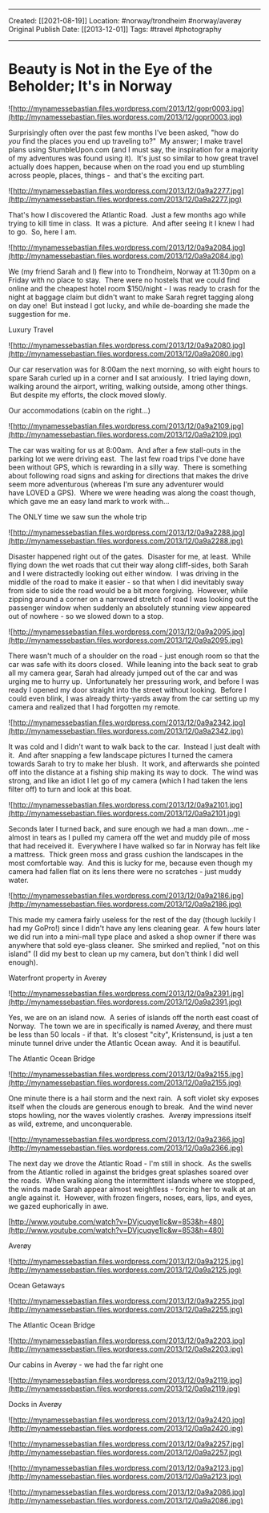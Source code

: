 ___
Created: [[2021-08-19]]
Location: #norway/trondheim #norway/averøy
Original Publish Date: [[2013-12-01]]
Tags: #travel #photography 
___

# Beauty is Not in the Eye of the Beholder; It's in Norway

![http://mynamessebastian.files.wordpress.com/2013/12/gopr0003.jpg](http://mynamessebastian.files.wordpress.com/2013/12/gopr0003.jpg)

Surprisingly often over the past few months I've been asked, "how do *you* find the places you end up traveling to?"  My answer; I make travel plans using StumbleUpon.com (and I must say, the inspiration for a majority of my adventures was found using it).  It's just so similar to how great travel actually does happen, because when on the road you end up stumbling across people, places, things -  and that's the exciting part.

![http://mynamessebastian.files.wordpress.com/2013/12/0a9a2277.jpg](http://mynamessebastian.files.wordpress.com/2013/12/0a9a2277.jpg)

That's how I discovered the Atlantic Road.  Just a few months ago while trying to kill time in class.  It was a picture.  And after seeing it I knew I had to go.  So, here I am.

![http://mynamessebastian.files.wordpress.com/2013/12/0a9a2084.jpg](http://mynamessebastian.files.wordpress.com/2013/12/0a9a2084.jpg)

We (my friend Sarah and I) flew into to Trondheim, Norway at 11:30pm on a Friday with no place to stay.  There were no hostels that we could find online and the cheapest hotel room $150/night - I was ready to crash for the night at baggage claim but didn't want to make Sarah regret tagging along on day one!  But instead I got lucky, and while de-boarding she made the suggestion for me.

Luxury Travel

![http://mynamessebastian.files.wordpress.com/2013/12/0a9a2080.jpg](http://mynamessebastian.files.wordpress.com/2013/12/0a9a2080.jpg)

Our car reservation was for 8:00am the next morning, so with eight hours to spare Sarah curled up in a corner and I sat anxiously.  I tried laying down, walking around the airport, writing, walking outside, among other things.  But despite my efforts, the clock moved slowly.

Our accommodations (cabin on the right...)

![http://mynamessebastian.files.wordpress.com/2013/12/0a9a2109.jpg](http://mynamessebastian.files.wordpress.com/2013/12/0a9a2109.jpg)

The car was waiting for us at 8:00am.  And after a few stall-outs in the parking lot we were driving east.  The last few road trips I've done have been without GPS, which is rewarding in a silly way.  There is something about following road signs and asking for directions that makes the drive seem more adventurous (whereas I'm sure any adventurer would have LOVED a GPS).  Where we were heading was along the coast though, which gave me an easy land mark to work with...

The ONLY time we saw sun the whole trip

![http://mynamessebastian.files.wordpress.com/2013/12/0a9a2288.jpg](http://mynamessebastian.files.wordpress.com/2013/12/0a9a2288.jpg)

Disaster happened right out of the gates.  Disaster for me, at least.  While flying down the wet roads that cut their way along cliff-sides, both Sarah and I were distractedly looking out either window.  I was driving in the middle of the road to make it easier - so that when I did inevitably sway from side to side the road would be a bit more forgiving.  However, while zipping around a corner on a narrowed stretch of road I was looking out the passenger window when suddenly an absolutely stunning view appeared out of nowhere - so we slowed down to a stop.

![http://mynamessebastian.files.wordpress.com/2013/12/0a9a2095.jpg](http://mynamessebastian.files.wordpress.com/2013/12/0a9a2095.jpg)

There wasn't much of a shoulder on the road - just enough room so that the car was safe with its doors closed.  While leaning into the back seat to grab all my camera gear, Sarah had already jumped out of the car and was urging me to hurry up.  Unfortunately her pressuring work, and before I was ready I opened my door straight into the street without looking.  Before I could even blink, I was already thirty-yards away from the car setting up my camera and realized that I had forgotten my remote.

![http://mynamessebastian.files.wordpress.com/2013/12/0a9a2342.jpg](http://mynamessebastian.files.wordpress.com/2013/12/0a9a2342.jpg)

It was cold and I didn't want to walk back to the car.  Instead I just dealt with it.  And after snapping a few landscape pictures I turned the camera towards Sarah to try to make her blush.  It work, and afterwards she pointed off into the distance at a fishing ship making its way to dock.  The wind was strong, and like an idiot I let go of my camera (which I had taken the lens filter off) to turn and look at this boat.

![http://mynamessebastian.files.wordpress.com/2013/12/0a9a2101.jpg](http://mynamessebastian.files.wordpress.com/2013/12/0a9a2101.jpg)

Seconds later I turned back, and sure enough we had a man down...me - almost in tears as I pulled my camera off the wet and muddy pile of moss that had received it.  Everywhere I have walked so far in Norway has felt like a mattress.  Thick green moss and grass cushion the landscapes in the most comfortable way.  And this is lucky for me, because even though my camera had fallen flat on its lens there were no scratches - just muddy water.

![http://mynamessebastian.files.wordpress.com/2013/12/0a9a2186.jpg](http://mynamessebastian.files.wordpress.com/2013/12/0a9a2186.jpg)

This made my camera fairly useless for the rest of the day (though luckily I had my GoPro!) since I didn't have any lens cleaning gear.  A few hours later we did run into a mini-mall type place and asked a shop owner if there was anywhere that sold eye-glass cleaner.  She smirked and replied, "not on this island" (I did my best to clean up my camera, but don't think I did well enough).

Waterfront property in Averøy

![http://mynamessebastian.files.wordpress.com/2013/12/0a9a2391.jpg](http://mynamessebastian.files.wordpress.com/2013/12/0a9a2391.jpg)

Yes, we are on an island now.  A series of islands off the north east coast of Norway.  The town we are in specifically is named Averøy, and there must be less than 50 locals - if that.  It's closest "city", Kristensund, is just a ten minute tunnel drive under the Atlantic Ocean away.  And it is beautiful.

The Atlantic Ocean Bridge

![http://mynamessebastian.files.wordpress.com/2013/12/0a9a2155.jpg](http://mynamessebastian.files.wordpress.com/2013/12/0a9a2155.jpg)

One minute there is a hail storm and the next rain.  A soft violet sky exposes itself when the clouds are generous enough to break.  And the wind never stops howling, nor the waves violently crashes.  Averøy impressions itself as wild, extreme, and unconquerable.

![http://mynamessebastian.files.wordpress.com/2013/12/0a9a2366.jpg](http://mynamessebastian.files.wordpress.com/2013/12/0a9a2366.jpg)

The next day we drove the Atlantic Road - I'm still in shock.  As the swells from the Atlantic rolled in against the bridges great splashes soared over the roads.  When walking along the intermittent islands where we stopped, the winds made Sarah appear almost weightless - forcing her to walk at an angle against it.  However, with frozen fingers, noses, ears, lips, and eyes, we gazed euphorically in awe.

[http://www.youtube.com/watch?v=DVjcuqye1lc&w=853&h=480](http://www.youtube.com/watch?v=DVjcuqye1lc&w=853&h=480)

Averøy

![http://mynamessebastian.files.wordpress.com/2013/12/0a9a2125.jpg](http://mynamessebastian.files.wordpress.com/2013/12/0a9a2125.jpg)

Ocean Getaways

![http://mynamessebastian.files.wordpress.com/2013/12/0a9a2255.jpg](http://mynamessebastian.files.wordpress.com/2013/12/0a9a2255.jpg)

The Atlantic Ocean Bridge

![http://mynamessebastian.files.wordpress.com/2013/12/0a9a2203.jpg](http://mynamessebastian.files.wordpress.com/2013/12/0a9a2203.jpg)

Our cabins in Averøy - we had the far right one

![http://mynamessebastian.files.wordpress.com/2013/12/0a9a2119.jpg](http://mynamessebastian.files.wordpress.com/2013/12/0a9a2119.jpg)

Docks in Averøy

![http://mynamessebastian.files.wordpress.com/2013/12/0a9a2420.jpg](http://mynamessebastian.files.wordpress.com/2013/12/0a9a2420.jpg)

![http://mynamessebastian.files.wordpress.com/2013/12/0a9a2257.jpg](http://mynamessebastian.files.wordpress.com/2013/12/0a9a2257.jpg)

![http://mynamessebastian.files.wordpress.com/2013/12/0a9a2123.jpg](http://mynamessebastian.files.wordpress.com/2013/12/0a9a2123.jpg)

![http://mynamessebastian.files.wordpress.com/2013/12/0a9a2086.jpg](http://mynamessebastian.files.wordpress.com/2013/12/0a9a2086.jpg)